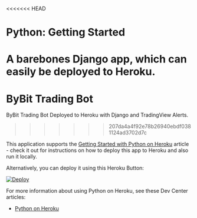 <<<<<<< HEAD
# Python: Getting Started

A barebones Django app, which can easily be deployed to Heroku.
=======
# ByBit Trading Bot

ByBit Trading Bot Deployed to Heroku with Django and TradingView Alerts.
>>>>>>> 207da4a4f92e78b26940ebdf0381124ad3702d7c

This application supports the [Getting Started with Python on Heroku](https://devcenter.heroku.com/articles/getting-started-with-python) article - check it out for instructions on how to deploy this app to Heroku and also run it locally.

Alternatively, you can deploy it using this Heroku Button:

[![Deploy](https://www.herokucdn.com/deploy/button.svg)](https://heroku.com/deploy)

For more information about using Python on Heroku, see these Dev Center articles:

- [Python on Heroku](https://devcenter.heroku.com/categories/python)

